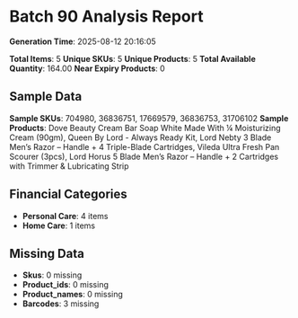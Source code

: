 # Batch 90 Analysis Report

**Generation Time**: 2025-08-12 20:16:05

**Total Items**: 5
**Unique SKUs**: 5
**Unique Products**: 5
**Total Available Quantity**: 164.00
**Near Expiry Products**: 0

## Sample Data
**Sample SKUs**: 704980, 36836751, 17669579, 36836753, 31706102
**Sample Products**: Dove Beauty Cream Bar Soap White Made With ¼ Moisturizing Cream (90gm), Queen By Lord - Always Ready Kit, Lord Nebty 3 Blade Men’s Razor – Handle + 4 Triple-Blade Cartridges, Vileda Ultra Fresh Pan Scourer (3pcs), Lord Horus 5 Blade Men’s Razor – Handle + 2 Cartridges with Trimmer & Lubricating Strip

## Financial Categories
- **Personal Care**: 4 items
- **Home Care**: 1 items

## Missing Data
- **Skus**: 0 missing
- **Product_ids**: 0 missing
- **Product_names**: 0 missing
- **Barcodes**: 3 missing
